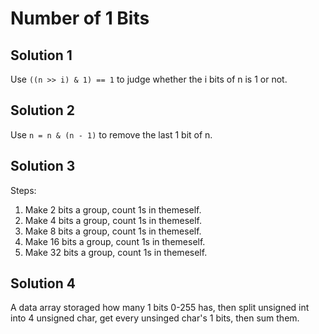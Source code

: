 # Number of 1 Bits

## Solution 1

Use `((n >> i) & 1) == 1` to judge whether the i bits of n is 1 or not.

## Solution 2

Use `n = n & (n - 1)` to remove the last 1 bit of n.

## Solution 3

Steps:

1. Make 2 bits a group, count 1s in themeself.
2. Make 4 bits a group, count 1s in themeself.
3. Make 8 bits a group, count 1s in themeself.
4. Make 16 bits a group, count 1s in themeself.
5. Make 32 bits a group, count 1s in themeself.

## Solution 4

A data array storaged how many 1 bits 0-255 has, then split unsigned int into 4 unsigned char, get every unsinged char's 1 bits, then sum them.
